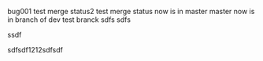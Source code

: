 bug001
test merge status2
test merge status
now is in master master
now is in branch of dev
test branck
sdfs
sdfs

ssdf

sdfsdf1212sdfsdf
